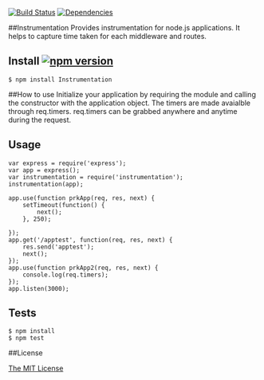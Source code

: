 [![Build Status](https://travis-ci.org/Prasanna-sr/instrumentation.svg?branch=master)](https://travis-ci.org/Prasanna-sr/instrumentation)
[![Dependencies](https://david-dm.org/Prasanna-sr/instrumentation.svg)](https://david-dm.org/Prasanna-sr/instrumentation)

##Instrumentation
Provides instrumentation for node.js applications.
It helps to capture time taken for each middleware and routes.

## Install [![npm version](https://badge.fury.io/js/instrumentation.svg)](http://badge.fury.io/js/instrumentation)

	$ npm install Instrumentation

##How to use
Initialize your application by requiring the module and calling the constructor
 with the application object.
The timers are made avaialble through req.timers. req.timers can be grabbed anywhere and anytime during the request.

## Usage
	var express = require('express');
	var app = express();
	var instrumentation = require('instrumentation');
	instrumentation(app);

	app.use(function prkApp(req, res, next) {
		setTimeout(function() {
			next();
		}, 250);
	    
	});
	app.get('/apptest', function(req, res, next) {
	    res.send('apptest');
	    next();
	});
	app.use(function prkApp2(req, res, next) {
	    console.log(req.timers);
	});
	app.listen(3000);

## Tests
	$ npm install
	$ npm test

##License

[The MIT License](http://opensource.org/licenses/MIT)

